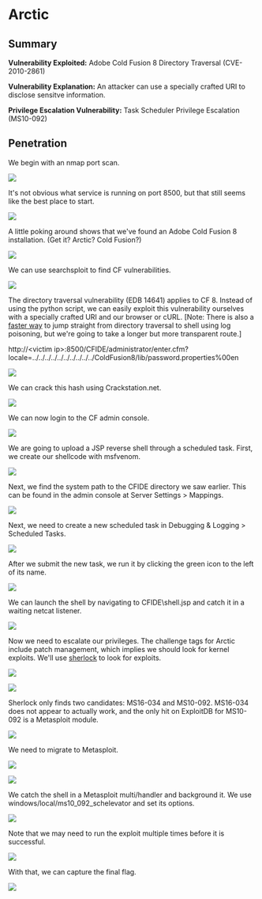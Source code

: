 # Arctic

## Summary

**Vulnerability Exploited:** Adobe Cold Fusion 8 Directory Traversal (CVE-2010-2861)

**Vulnerability Explanation:** An attacker can use a specially crafted URI to disclose sensitve information.

**Privilege Escalation Vulnerability:** Task Scheduler Privilege Escalation (MS10-092)

## Penetration

We begin with an nmap port scan.

![](screenshots/nmap-tcp.png)

It's not obvious what service is running on port 8500, but that still seems like the best place to start.

![](screenshots/8500.png)

A little poking around shows that we've found an Adobe Cold Fusion 8 installation. (Get it? Arctic? Cold Fusion?)

![](screenshots/cf-admin.png)

We can use searchsploit to find CF vulnerabilities.

![](screenshots/searchsploit-coldfusion.png)

The directory traversal vulnerability (EDB 14641) applies to CF 8\. Instead of using the python script, we can easily exploit this vulnerability ourselves with a specially crafted URI and our browser or cURL. [Note: There is also a [faster way](http://dronesec.pw/blog/2014/04/02/lfi-to-stager-payload-in-coldfusion/) to jump straight from directory traversal to shell using log poisoning, but we're going to take a longer but more transparent route.]

http://\<victim ip\>:8500/CFIDE/administrator/enter.cfm?locale=../../../../../../../../../../ColdFusion8/lib/password.properties%00en

![](screenshots/traversal.png)

We can crack this hash using Crackstation.net.

![](screenshots/crackstation.png)

We can now login to the CF admin console.

![](screenshots/cf-console.png)

We are going to upload a JSP reverse shell through a scheduled task. First, we create our shellcode with msfvenom.

![](screenshots/msfvenom-payload.png)

Next, we find the system path to the CFIDE directory we saw earlier. This can be found in the admin console at Server Settings \> Mappings.

![](screenshots/mappings.png)

Next, we need to create a new scheduled task in Debugging & Logging \> Scheduled Tasks.

![](screenshots/schedule-task.png)

After we submit the new task, we run it by clicking the green icon to the left of its name.

![](screenshots/task-success.png)

We can launch the shell by navigating to CFIDE\shell.jsp and catch it in a waiting netcat listener.

![](screenshots/tolis-proof.png)

Now we need to escalate our privileges. The challenge tags for Arctic include patch management, which implies we should look for kernel exploits. We'll use [sherlock](https://github.com/rasta-mouse/Sherlock) to look for exploits.

![](screenshots/sherlock1.png)

![](screenshots/sherlock2.png)

Sherlock only finds two candidates: MS16-034 and MS10-092\. MS16-034 does not appear to actually work, and the only hit on ExploitDB for MS10-092 is a Metasploit module.

![](screenshots/searchsploit-ms10-092.png)

We need to migrate to Metasploit.

![](screenshots/msfvenom-meterpreter.png)

![](screenshots/upgrade-shell.png)

We catch the shell in a Metasploit multi/handler and background it. We use windows/local/ms10_092_schelevator and set its options.

![](screenshots/ms10-092-options.png)

Note that we may need to run the exploit multiple times before it is successful.

![](screenshots/meterpreter-ms10-092.png)

With that, we can capture the final flag.

![](screenshots/root-flag.png)